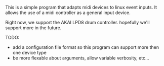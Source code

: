 This is a simple program that adapts midi devices to linux event inputs. It allows the use of a midi controller as a general input device.

Right now, we support the AKAI LPD8 drum controller. hopefully we'll support more in the future.

TODO:
* add a configuration file format so this program can support more then one device type
* be more flexable about arguments, allow variable verbosity, etc...
